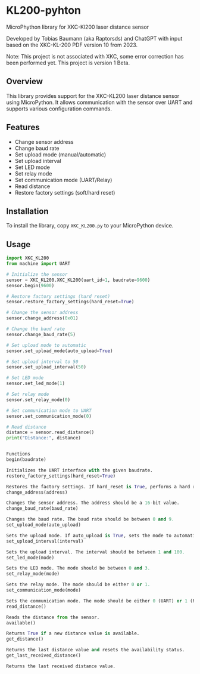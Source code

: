# KL200-pyhton
MicroPhython library for XKC-Kl200 laser distance sensor

Developed by Tobias Baumann (aka Raptorsds) and ChatGPT with input based on the XKC-KL-200 PDF version 10 from 2023.

Note: This project is not associated with XKC, some error correction has been performed yet. This project is version 1 Beta.


## Overview

This library provides support for the XKC-KL200 laser distance sensor using MicroPython. It allows communication with the sensor over UART and supports various configuration commands.

## Features

- Change sensor address
- Change baud rate
- Set upload mode (manual/automatic)
- Set upload interval
- Set LED mode
- Set relay mode
- Set communication mode (UART/Relay)
- Read distance
- Restore factory settings (soft/hard reset)

## Installation

To install the library, copy `XKC_KL200.py` to your MicroPython device.

## Usage

```python
import XKC_KL200
from machine import UART

# Initialize the sensor
sensor = XKC_KL200.XKC_KL200(uart_id=1, baudrate=9600)
sensor.begin(9600)

# Restore factory settings (hard reset)
sensor.restore_factory_settings(hard_reset=True)

# Change the sensor address
sensor.change_address(0x01)

# Change the baud rate
sensor.change_baud_rate(5)

# Set upload mode to automatic
sensor.set_upload_mode(auto_upload=True)

# Set upload interval to 50
sensor.set_upload_interval(50)

# Set LED mode
sensor.set_led_mode(1)

# Set relay mode
sensor.set_relay_mode(0)

# Set communication mode to UART
sensor.set_communication_mode(0)

# Read distance
distance = sensor.read_distance()
print("Distance:", distance)


Functions
begin(baudrate)

Initializes the UART interface with the given baudrate.
restore_factory_settings(hard_reset=True)

Restores the factory settings. If hard_reset is True, performs a hard reset (0xFE); otherwise, performs a soft reset (0xFD).
change_address(address)

Changes the sensor address. The address should be a 16-bit value.
change_baud_rate(baud_rate)

Changes the baud rate. The baud rate should be between 0 and 9.
set_upload_mode(auto_upload)

Sets the upload mode. If auto_upload is True, sets the mode to automatic; otherwise, sets it to manual.
set_upload_interval(interval)

Sets the upload interval. The interval should be between 1 and 100.
set_led_mode(mode)

Sets the LED mode. The mode should be between 0 and 3.
set_relay_mode(mode)

Sets the relay mode. The mode should be either 0 or 1.
set_communication_mode(mode)

Sets the communication mode. The mode should be either 0 (UART) or 1 (Relay).
read_distance()

Reads the distance from the sensor.
available()

Returns True if a new distance value is available.
get_distance()

Returns the last distance value and resets the availability status.
get_last_received_distance()

Returns the last received distance value.
